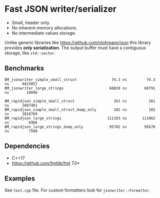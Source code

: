 # Fast JSON writer/serializer

* Small, header only.
* No inherent memory allocations.
* No intermediate values storage.

Unlike generic libraries like https://github.com/nlohmann/json this library
provides **only serialization**. The output buffer must have a contiguous storage,
like `std::vector`.

## Benchmarks

```
BM_jsonwriter_simple_small_struct                74.3 ns         74.3 ns      9433057
BM_jsonwriter_large_strings                     68828 ns        68791 ns        10046

BM_rapidjson_simple_small_struct                  261 ns          261 ns      2687401
BM_rapidjson_simple_small_struct_dump_only        182 ns          182 ns      3818769
BM_rapidjson_large_strings                     111103 ns       111062 ns         6486
BM_rapidjson_large_strings_dump_only            95702 ns        95670 ns         7599
```

## Dependencies

* C++17
* https://github.com/fmtlib/fmt 7.0+

## Examples

See `test.cpp` file. For custom formatters look for `jsonwriter::Formatter`.
